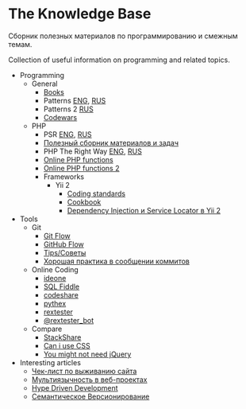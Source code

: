 # The Knowledge Base


Сборник полезных материалов по программированию и смежным темам.

Collection of useful information on programming and related topics.


* Programming
    * General
        * [Books](/books.jpg)
        * Patterns [ENG](http://designpatternsphp.readthedocs.io/en/latest/), [RUS](http://designpatternsphp.readthedocs.io/ru/latest/README.html#)
        * Patterns 2 [RUS](http://design-pattern.ru/index.html)
        * [Codewars](https://www.codewars.com)
    * PHP
        * PSR [ENG](https://www.php-fig.org/psr/), [RUS](https://github.com/samdark/fig-standards-ru/tree/master/accepted/ru)
        * [Полезный сборник материалов и задач](https://github.com/codedokode/pasta)
        * PHP The Right Way [ENG](http://www.phptherightway.com/), [RUS](http://getjump.github.io/ru-php-the-right-way/)
        * [Online PHP functions](http://php.fnlist.com)
        * [Online PHP functions 2](http://onlinephpfunctions.com/)
        * Frameworks
            * Yii 2
                * [Coding standards](https://github.com/yiisoft/yii2-coding-standards)
                * [Cookbook](http://yii2-cookbook.readthedocs.io/)
                * [Dependency Injection и Service Locator в Yii 2](https://www.youtube.com/watch?v=5WdKLW3vCQ4)
* Tools
    * Git
        * [Git Flow](http://nvie.com/posts/a-successful-git-branching-model/)
        * [GitHub Flow](https://guides.github.com/introduction/flow/)
        * [Tips/Советы](https://github.com/git-tips/tips)
        * [Хорошая практика в сообщении коммитов](https://habrahabr.ru/post/329992/)
    * Online Coding
        * [ideone](https://ideone.com/)
        * [SQL Fiddle](http://sqlfiddle.com/)
        * [codeshare](https://codeshare.io/)
        * [pythex](https://pythex.org/)
        * [rextester](http://rextester.com/)
        * [@rextester_bot](https://github.com/wrxck/rextester-telegram-bot)
    * Compare
        * [StackShare](https://stackshare.io)
        * [Can i use CSS](https://caniuse.com/)
        * [You might not need jQuery](http://youmightnotneedjquery.com/)
* Interesting articles
    * [Чек-лист по выживанию сайта](https://habrahabr.ru/post/329478/)
    * [Мультиязычность в веб-проектах](https://habrahabr.ru/post/192228/)
    * [Hype Driven Development](https://habrahabr.ru/company/edison/blog/316668/)
    * [Семантическое Версионирование](https://semver.org/lang/ru/)
